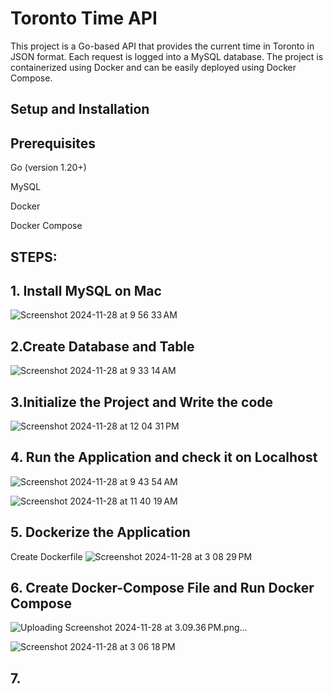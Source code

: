 # Toronto Time API
This project is a Go-based API that provides the current time in Toronto in JSON format. Each request is logged into a MySQL database. The project is containerized using Docker and can be easily deployed using Docker Compose.

##
## Setup and Installation

## Prerequisites

Go (version 1.20+)

MySQL

Docker

Docker Compose

##

## STEPS:

## 1. Install MySQL on Mac
![Screenshot 2024-11-28 at 9 56 33 AM](https://github.com/user-attachments/assets/f18b3cd4-c1d4-41b7-b45c-ea0fa1ce21fd)



## 2.Create Database and Table
![Screenshot 2024-11-28 at 9 33 14 AM](https://github.com/user-attachments/assets/49368687-44b3-4a12-868c-21cf73ed0de4)



## 3.Initialize the Project and Write the code
![Screenshot 2024-11-28 at 12 04 31 PM](https://github.com/user-attachments/assets/b0971910-f073-4ef4-978b-272d53368edf)




## 4. Run the Application and check it on Localhost
![Screenshot 2024-11-28 at 9 43 54 AM](https://github.com/user-attachments/assets/800bbbcd-6ea3-43f9-9579-f8c42237aea4)

![Screenshot 2024-11-28 at 11 40 19 AM](https://github.com/user-attachments/assets/e5deed36-c9d4-4ec1-ba4c-47cf0574af95)


## 5. Dockerize the Application
Create Dockerfile
![Screenshot 2024-11-28 at 3 08 29 PM](https://github.com/user-attachments/assets/e4bc1564-16b1-4eb7-a73c-579d6abdc46a)



## 6. Create Docker-Compose File and Run Docker Compose
![Uploading Screenshot 2024-11-28 at 3.09.36 PM.png…]()


![Screenshot 2024-11-28 at 3 06 18 PM](https://github.com/user-attachments/assets/6b54bb3e-4010-4e8c-b109-574f5b93bd9b)



## 7. 

